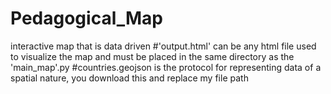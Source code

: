 # Pedagogical_Map
interactive map that is data driven
#'output.html' can be any html file used to visualize the map and must be placed in the same directory as the 'main_map'.py
#countries.geojson is the protocol for representing data of a spatial nature, you download this and replace my file path
#
